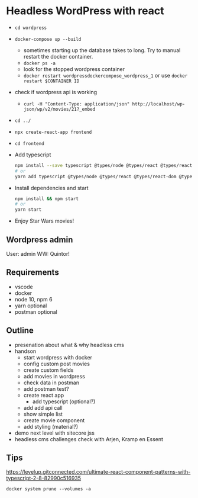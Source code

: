 # Headless WordPress with react

- `cd wordpress`
- `docker-compose up --build`
  - sometimes starting up the database takes to long. Try to manual restart the docker container.
  - `docker ps -a`
  - look for the stopped wordpress container
  - `docker restart wordpressdockercompose_wordpress_1` or use `docker restart $CONTAINER ID`
- check if wordpress api is working
  - `curl -H "Content-Type: application/json" http://localhost/wp-json/wp/v2/movies/21?_embed`
- `cd ../`
- `npx create-react-app frontend`
- `cd frontend`
- Add typescript

  ```sh
  npm install --save typescript @types/node @types/react @types/react-dom @types/jest
  # or
  yarn add typescript @types/node @types/react @types/react-dom @types/jest
  ```

- Install dependencies and start

  ```sh
  npm install && npm start
  # or
  yarn start
  ```

- Enjoy Star Wars movies!

## Wordpress admin

User: admin
WW: Quintor!

## Requirements

- vscode
- docker
- node 10, npm 6
- yarn optional
- postman optional

## Outline

- presenation about what & why headless cms
- handson
  - start wordpress with docker
  - config custom post movies
  - create custom fields
  - add movies in wordpress
  - check data in postman
  - add postman test?
  - create react app
    - add typescript (optional?)
  - add add api call
  - show simple list
  - create movie component
  - add styling (material?)
- demo next level with sitecore jss
- headless cms challenges check with Arjen, Kramp en Essent

## Tips

<https://levelup.gitconnected.com/ultimate-react-component-patterns-with-typescript-2-8-82990c516935>

`docker system prune --volumes -a`
